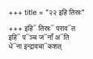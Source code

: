 +++
title = "२२ इहि तिस्रः"

+++
इहि᳓ तिस्रः᳓ पराव᳓त  
इहि᳓ प᳓ञ्च ज᳓नाँ अ᳓ति  
धे᳓ना इन्द्रावचा᳓कशत्